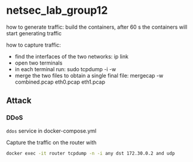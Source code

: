 # netsec_lab_group12

how to generate traffic: build the containers, after 60 s the containers will start generating traffic

how to capture traffic:

- find the interfaces of the two networks: ip link
- open two terminals
- in each terminal run: sudo tcpdump -i <right interface> -w <file name>
- merge the two files to obtain a single final file: mergecap -w combined.pcap eth0.pcap eth1.pcap

## Attack

### DDoS

`ddos` service in docker-compose.yml

Capture the traffic on the router with

```bash
docker exec -it router tcpdump -n -i any dst 172.30.0.2 and udp
```
